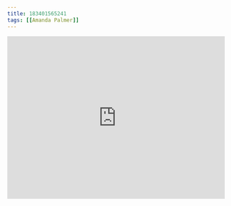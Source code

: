 ```yaml
---
title: 183401565241
tags: [[Amanda Palmer]]
---
```

<iframe allow="accelerometer; autoplay; clipboard-write; encrypted-media; gyroscope; picture-in-picture" allowfullscreen="" frameborder="0" height="375" id="youtube_iframe" src="https://www.youtube.com/embed/s-GQ63NStxk?feature=oembed&amp;enablejsapi=1&amp;origin=https://safe.txmblr.com&amp;wmode=opaque" width="500"></iframe>
